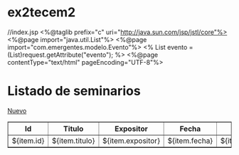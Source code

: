 # ex2tecem2
//index.jsp
<%@taglib prefix="c" uri="http://java.sun.com/jsp/jstl/core"%>
<%@page import="java.util.List"%>
<%@page import="com.emergentes.modelo.Evento"%>
<%
    List<Evento> evento = (List<Evento>)request.getAttribute("evento");
%>
<%@page contentType="text/html" pageEncoding="UTF-8"%>
<!DOCTYPE html>
<html>
    <head>
        <meta http-equiv="Content-Type" content="text/html; charset=UTF-8">
        <title>JSP Page</title>
    </head>
    <body>
        <h1>Listado de seminarios</h1>
        <p><a href="MainController?op=nuevo">Nuevo</a></p>
        <table border=1">
            <tr>
                <th>Id</th>
                <th>Titulo</th>
                <th>Expositor</th>
                <th>Fecha</th>
                <th>Hora</th>
                <th>Cupos</th>
                <th>Opciones</th>
            </tr>
            <c:forEach var="item" items="${evento}">
            <tr>
                <td>${item.id}</td>
                <td>${item.titulo}</td>
                <td>${item.expositor}</td>
                <td>${item.fecha}</td>
                <td>${item.horas}</td>
                <td>${item.cupos}</td>
                <td> 
                    <a href="MainController?op=eliminar&id=${item.id}" 
                       onclick="return(confirm
                           ('Está seguro de querer eliminar esto???'))"
                       >Eliminar</a></td>
            </tr>
            </c:forEach>
        </table>
    </body>
</html>
